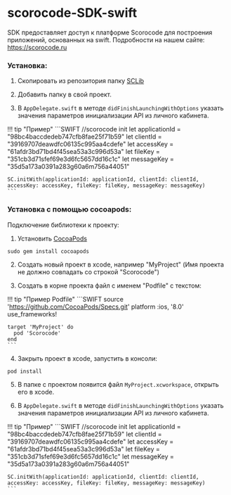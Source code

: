 # scorocode-SDK-swift
SDK предоставляет доступ к платформе Scorocode для построения приложений, основанных на swift.
Подробности на нашем сайте: https://scorocode.ru

### Установка:
1) Скопировать из репозитория папку [SCLib](https://github.com/Scorocode/scorocode-SDK-swift/tree/swift3/Scorocode/SCLib)

2) Добавить папку в свой проект.

3) В `AppDelegate.swift` в методе `didFinishLaunchingWithOptions` указать значения параметров инициализации API из личного кабинета. 

!!! tip "Пример"
	```SWIFT
	//scorocode init
	let applicationId = "98bc4baccdedeb747cfb8fae25f71b59"
	let clientId = "39169707deawdfc06135c995aa4cdefe"
	let accessKey = "61afdr3bd71bd4f45sea53a3c996d53a"
	let fileKey = "351cb3d71sfef69e3d6fc5657dd16c1c"
	let messageKey = "35d5a173a0391a283g60a6m756a44051" 

	SC.initWith(applicationId: applicationId, clientId: clientId, accessKey: accessKey, fileKey: fileKey, messageKey: messageKey)
	```

### Установка с помощью cocoapods:

Подключение библиотеки к проекту:

1) Установить [CocoaPods](https://cocoapods.org)

```
sudo gem install cocoapods
```

2) Создать новый проект в xcode, например "MyProject" (Имя проекта не должно совпадать со строкой "Scorocode")

3) Создать в корне проекта файл с именем "Podfile" с текстом:

!!! tip "Пример Podfile"
	```SWIFT
	source 'https://github.com/CocoaPods/Specs.git'
	platform :ios, '8.0'
	use_frameworks!

	target 'MyProject' do
	  pod 'Scorocode'
	end
	```

4) Закрыть проект в xcode, запустить в консоли:

```
pod install
```

5) В папке с проектом появится файл `MyProject.xcworkspace`, открыть его в xcode.

6) В `AppDelegate.swift` в методе `didFinishLaunchingWithOptions` указать значения параметров инициализации API из личного кабинета.

!!! tip "Пример"
	```SWIFT
	//scorocode init
	let applicationId = "98bc4baccdedeb747cfb8fae25f71b59"
	let clientId = "39169707deawdfc06135c995aa4cdefe"
	let accessKey = "61afdr3bd71bd4f45sea53a3c996d53a"
	let fileKey = "351cb3d71sfef69e3d6fc5657dd16c1c"
	let messageKey = "35d5a173a0391a283g60a6m756a44051" 

	SC.initWith(applicationId: applicationId, clientId: clientId, accessKey: accessKey, fileKey: fileKey, messageKey: messageKey)
	```
